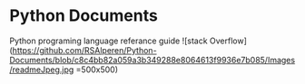 # Python Documents
 Python programing language referance guide
![stack Overflow](https://github.com/RSAlperen/Python-Documents/blob/c8c4bb82a059a3b349288e8064613f9936e7b085/Images/readmeJpeg.jpg =500x500)
